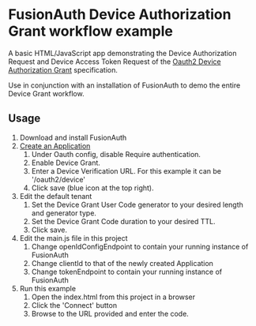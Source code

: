 FusionAuth Device Authorization Grant workflow example
====
A basic HTML/JavaScript app demonstrating the Device Authorization Request and Device Access Token Request of the [Oauth2 Device Authorization Grant](https://tools.ietf.org/html/rfc8628) specification.

Use in conjunction with an installation of FusionAuth to demo the entire Device Grant workflow.

Usage
----

1. Download and install FusionAuth
1. [Create an Application](https://fusionauth.io/docs/v1/tech/tutorials/create-an-application)
    1. Under Oauth config, disable Require authentication.
    1. Enable Device Grant.
    1. Enter a Device Verification URL. For this example it can be '/oauth2/device'
    1. Click save (blue icon at the top right).
1. Edit the default tenant
    1. Set the Device Grant User Code generator to your desired length and generator type.
    1. Set the Device Grant Code duration to your desired TTL.
    1. Click save.
1. Edit the main.js file in this project
    1. Change openIdConfigEndpoint to contain your running instance of FusionAuth
    1. Change clientId to that of the newly created Application
    1. Change tokenEndpoint to contain your running instance of FusionAuth
1. Run this example
    1. Open the index.html from this project in a browser
    1. Click the 'Connect' button
    1. Browse to the URL provided and enter the code.
